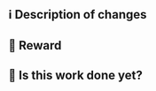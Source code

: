 ## ℹ️ Description of changes

## 🤑 Reward

## 👀 Is this work done yet?

<!-- Please mark non complete work as a draft PR!  -->
